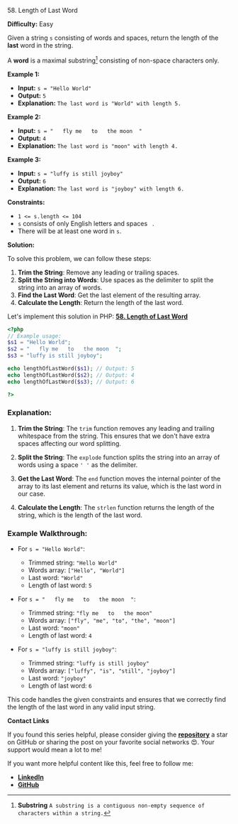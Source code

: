 58\. Length of Last Word

**Difficulty:** Easy

Given a string `s` consisting of words and spaces, return the length of the **last** word in the string.

A **word** is a maximal substring[^1] consisting of non-space characters only.


**Example 1:**

- **Input:** `s = "Hello World"`
- **Output:** `5`
- **Explanation:** `The last word is "World" with length 5.`

**Example 2:**

- **Input:** `s = "   fly me   to   the moon  "`
- **Output:** `4`
- **Explanation:** `The last word is "moon" with length 4.`

**Example 3:**

- **Input:** `s = "luffy is still joyboy"`
- **Output:** `6`
- **Explanation:** `The last word is "joyboy" with length 6.`



**Constraints:**

- `1 <= s.length <= 104`
- `s` consists of only English letters and spaces ` `.
- There will be at least one word in `s`.

[^1]: **Substring** `A substring is a contiguous non-empty sequence of characters within a string.`

**Solution:**


To solve this problem, we can follow these steps:

1. **Trim the String**: Remove any leading or trailing spaces.
2. **Split the String into Words**: Use spaces as the delimiter to split the string into an array of words.
3. **Find the Last Word**: Get the last element of the resulting array.
4. **Calculate the Length**: Return the length of the last word.


Let's implement this solution in PHP: **[58. Length of Last Word](https://github.com/mah-shamim/leet-code-in-php/tree/main/algorithms/000058-length-of-last-word/solution.php)**

```php
<?php
// Example usage:
$s1 = "Hello World";
$s2 = "   fly me   to   the moon  ";
$s3 = "luffy is still joyboy";

echo lengthOfLastWord($s1); // Output: 5
echo lengthOfLastWord($s2); // Output: 4
echo lengthOfLastWord($s3); // Output: 6

?>
```

### Explanation:

1. **Trim the String**: The `trim` function removes any leading and trailing whitespace from the string. This ensures that we don't have extra spaces affecting our word splitting.

2. **Split the String**: The `explode` function splits the string into an array of words using a space `' '` as the delimiter.

3. **Get the Last Word**: The `end` function moves the internal pointer of the array to its last element and returns its value, which is the last word in our case.

4. **Calculate the Length**: The `strlen` function returns the length of the string, which is the length of the last word.

### Example Walkthrough:

- For `s = "Hello World"`:
    - Trimmed string: `"Hello World"`
    - Words array: `["Hello", "World"]`
    - Last word: `"World"`
    - Length of last word: `5`

- For `s = "   fly me   to   the moon  "`:
    - Trimmed string: `"fly me   to   the moon"`
    - Words array: `["fly", "me", "to", "the", "moon"]`
    - Last word: `"moon"`
    - Length of last word: `4`

- For `s = "luffy is still joyboy"`:
    - Trimmed string: `"luffy is still joyboy"`
    - Words array: `["luffy", "is", "still", "joyboy"]`
    - Last word: `"joyboy"`
    - Length of last word: `6`

This code handles the given constraints and ensures that we correctly find the length of the last word in any valid input string.

**Contact Links**

If you found this series helpful, please consider giving the **[repository](https://github.com/mah-shamim/leet-code-in-php)** a star on GitHub or sharing the post on your favorite social networks 😍. Your support would mean a lot to me!

If you want more helpful content like this, feel free to follow me:

- **[LinkedIn](https://www.linkedin.com/in/arifulhaque/)**
- **[GitHub](https://github.com/mah-shamim)**

